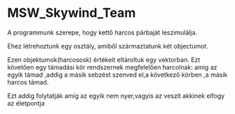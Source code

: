 # MSW_Skywind_Team

A programmunk szerepe, hogy kettő harcos párbaját leszimulálja.

Ehez létrehoztunk egy osztály, amiből származtatunk két objectumot.

Ezen objektumok(harcososk) értékeit eltároltuk egy vektorban.
Ezt követően egy támadási kör rendszernek megfelelően harcolnak:
amig az egyik támad ,addig a másik sebzést szenved el,a következő körben ,a másik harcos támad.

Ezt addig folytatják amíg az egyik nem nyer,vagyis az veszít akkinek elfogy az életpontja
